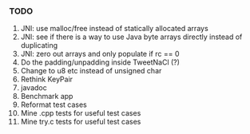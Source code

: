 ### TODO

1.  JNI: use malloc/free instead of statically allocated arrays
2.  JNI: see if there is a way to use Java byte arrays directly instead of duplicating
3.  JNI: zero out arrays and only populate if rc == 0
4.  Do the padding/unpadding inside TweetNaCl (?)
5.  Change to u8 etc instead of unsigned char
6.  Rethink KeyPair
8.  javadoc
9.  Benchmark app
10. Reformat test cases
11. Mine .cpp tests for useful test cases
12. Mine try.c tests for useful test cases
